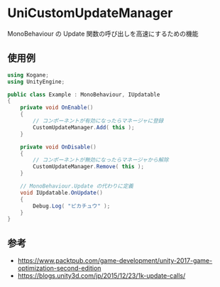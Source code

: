 # UniCustomUpdateManager

MonoBehaviour の Update 関数の呼び出しを高速にするための機能

## 使用例

```cs
using Kogane;
using UnityEngine;

public class Example : MonoBehaviour, IUpdatable
{
    private void OnEnable()
    {
        // コンポーネントが有効になったらマネージャに登録
        CustomUpdateManager.Add( this );
    }

    private void OnDisable()
    {
        // コンポーネントが無効になったらマネージャから解除
        CustomUpdateManager.Remove( this );
    }

    // MonoBehaviour.Update の代わりに定義
    void IUpdatable.OnUpdate()
    {
        Debug.Log( "ピカチュウ" );
    }
}
```

## 参考

* https://www.packtpub.com/game-development/unity-2017-game-optimization-second-edition
* https://blogs.unity3d.com/jp/2015/12/23/1k-update-calls/
